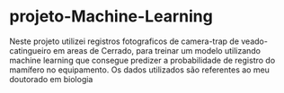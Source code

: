 # projeto-Machine-Learning
Neste projeto utilizei registros fotograficos de camera-trap de veado-catingueiro em areas de Cerrado, 
para treinar um modelo utilizando machine learning que consegue predizer a probabilidade de registro do mamífero no equipamento.
Os dados utilizados são referentes ao meu doutorado em biologia
